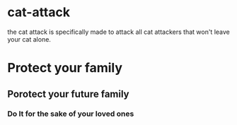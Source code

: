 # cat-attack
the cat attack is specifically made to attack all cat attackers that won't leave your cat alone.
<h1>Protect your family</h1>
<h2> Porotect your future family</h2>
<h3>Do It for the sake of your loved ones</h3>
